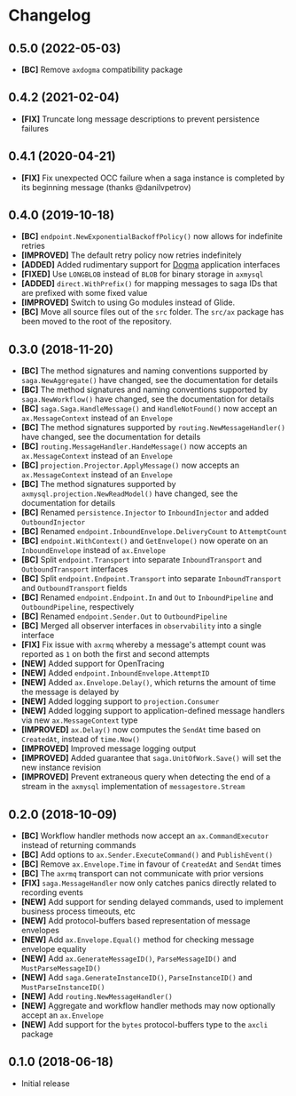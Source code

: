 # Changelog

## 0.5.0 (2022-05-03)

- **[BC]** Remove `axdogma` compatibility package

## 0.4.2 (2021-02-04)

- **[FIX]** Truncate long message descriptions to prevent persistence failures

## 0.4.1 (2020-04-21)

- **[FIX]** Fix unexpected OCC failure when a saga instance is completed by its beginning message (thanks @danilvpetrov)

## 0.4.0 (2019-10-18)

- **[BC]** `endpoint.NewExponentialBackoffPolicy()` now allows for indefinite retries
- **[IMPROVED]** The default retry policy now retries indefinitely
- **[ADDED]** Added rudimentary support for [Dogma](http://github.com/dogmatiq/dogma) application interfaces
- **[FIXED]** Use `LONGBLOB` instead of `BLOB` for binary storage in `axmysql`
- **[ADDED]** `direct.WithPrefix()` for mapping messages to saga IDs that are prefixed with some fixed value
- **[IMPROVED]** Switch to using Go modules instead of Glide.
- **[BC]** Move all source files out of the `src` folder. The `src/ax` package
  has been moved to the root of the repository.

## 0.3.0 (2018-11-20)

- **[BC]** The method signatures and naming conventions supported by `saga.NewAggregate()` have changed, see the documentation for details
- **[BC]** The method signatures and naming conventions supported by `saga.NewWorkflow()` have changed, see the documentation for details
- **[BC]** `saga.Saga.HandleMessage()` and `HandleNotFound()` now accept an `ax.MessageContext` instead of an `Envelope`
- **[BC]** The method signatures supported by `routing.NewMessageHandler()` have changed, see the documentation for details
- **[BC]** `routing.MessageHandler.HandeMessage()` now accepts an `ax.MessageContext` instead of an `Envelope`
- **[BC]** `projection.Projector.ApplyMessage()` now accepts an `ax.MessageContext` instead of an `Envelope`
- **[BC]** The method signatures supported by `axmysql.projection.NewReadModel()` have changed, see the documentation for details
- **[BC]** Renamed `persistence.Injector` to `InboundInjector` and added `OutboundInjector`
- **[BC]** Renamed `endpoint.InboundEnvelope.DeliveryCount` to `AttemptCount`
- **[BC]** `endpoint.WithContext()` and `GetEnvelope()` now operate on an `InboundEnvelope` instead of `ax.Envelope`
- **[BC]** Split `endpoint.Transport` into separate `InboundTransport` and `OutboundTransport` interfaces
- **[BC]** Split `endpoint.Endpoint.Transport` into separate `InboundTransport` and `OutboundTransport` fields
- **[BC]** Renamed `endpoint.Endpoint.In` and `Out` to `InboundPipeline` and `OutboundPipeline`, respectively
- **[BC]** Renamed `endpoint.Sender.Out` to `OutboundPipeline`
- **[BC]** Merged all observer interfaces in `observability` into a single interface
- **[FIX]** Fix issue with `axrmq` whereby a message's attempt count was reported as `1` on both the first and second attempts
- **[NEW]** Added support for OpenTracing
- **[NEW]** Added `endpoint.InboundEnvelope.AttemptID`
- **[NEW]** Added `ax.Envelope.Delay()`, which returns the amount of time the message is delayed by
- **[NEW]** Added logging support to `projection.Consumer`
- **[NEW]** Added logging support to application-defined message handlers via new `ax.MessageContext` type
- **[IMPROVED]** `ax.Delay()` now computes the `SendAt` time based on `CreatedAt`, instead of `time.Now()`
- **[IMPROVED]** Improved message logging output
- **[IMPROVED]** Added guarantee that `saga.UnitOfWork.Save()` will set the new instance revision
- **[IMPROVED]** Prevent extraneous query when detecting the end of a stream in the `axmysql` implementation of `messagestore.Stream`

## 0.2.0 (2018-10-09)

- **[BC]** Workflow handler methods now accept an `ax.CommandExecutor` instead of returning commands
- **[BC]** Add options to `ax.Sender.ExecuteCommand()` and `PublishEvent()`
- **[BC]** Remove `ax.Envelope.Time` in favour of `CreatedAt` and `SendAt` times
- **[BC]** The `axrmq` transport can not communicate with prior versions
- **[FIX]** `saga.MessageHandler` now only catches panics directly related to recording events
- **[NEW]** Add support for sending delayed commands, used to implement business process timeouts, etc
- **[NEW]** Add protocol-buffers based representation of message envelopes
- **[NEW]** Add `ax.Envelope.Equal()` method for checking message envelope equality
- **[NEW]** Add `ax.GenerateMessageID()`, `ParseMessageID()` and `MustParseMessageID()`
- **[NEW]** Add `saga.GenerateInstanceID()`, `ParseInstanceID()` and `MustParseInstanceID()`
- **[NEW]** Add `routing.NewMessageHandler()`
- **[NEW]** Aggregate and workflow handler methods may now optionally accept an `ax.Envelope`
- **[NEW]** Add support for the `bytes` protocol-buffers type to the `axcli` package

## 0.1.0 (2018-06-18)

- Initial release
